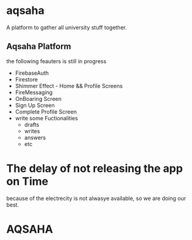 # aqsaha

A platform to gather all university stuff together.

## Aqsaha Platform

the following feauters is still in progress

- FirebaseAuth
- Firestore
- Shimmer Effect - Home && Profile Screens
- FireMessaging
- OnBoaring Screen
- Sign Up Screen
- Complete Profile Screen
- write some Fuctionalities
   - drafts
   - writes
   - answers
   - etc

# The delay of not releasing the app on Time
because of the electrecity is not alwasye available, so we are doing our best.
# AQSAHA
